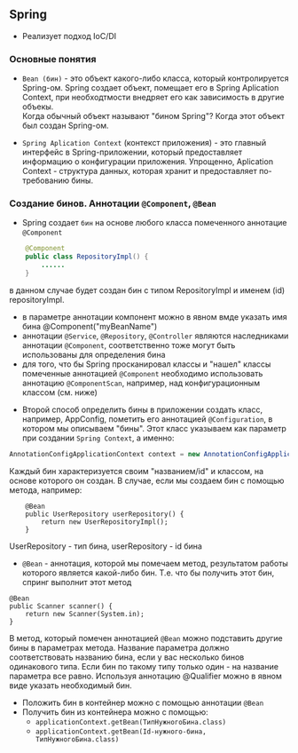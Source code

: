 

## Spring

* Реализует подход IoC/DI

### Основные понятия

* `Bean (бин)` - это объект какого-либо класса, который контролируется Spring-ом. Spring создает объект, помещает его в Spring Aplication Context, при необходтмости внедряет его как зависимость в другие объекы.      
Когда обычный объект называют "бином Spring"? Когда этот объект был создан Spring-ом.

* `Spring Aplication Context` (контекст приложения) - это главный интерфейс в Spring-приложении, который предоставляет информацию о конфигурации приложения. Упрощенно, Aplication Context - структура данных,
которая хранит и предоставляет по-требованию бины.

### Создание бинов. Аннотации  `@Component`, `@Bean`

- Spring создает `бин` на основе любого класса помеченного аннотацие `@Component`

```java
    @Component
    public class RepositoryImpl() {
        ......
    }
```
в данном случае будет создан бин с типом RepositoryImpl и именем (id) repositoryImpl. 
  * в параметре аннотации компонент можно в явном вмде указать имя бина @Component("myBeanName")
  * аннотации `@Service`, `@Repository`, `@Controller` являются наследниками аннотации `@Component`, соответственно тоже могут быть использованы для определения бина
  * для того, что бы Spring просканировал классы и "нашел" классы помеченные аннотацией `@Component` необходимо использовать аннотацию `@ComponentScan`, например, над конфигурационным классом (см. ниже) 


- Второй способ определить бины в приложении  создать класс, например, AppConfig, пометить его аннотацией `@Configuration`,  в котором мы описываем "бины". 
Этот класс указываем как параметр при создании  `Spring Context`, а именно:

```java
AnnotationConfigApplicationContext сontext = new AnnotationConfigApplicationContext(AppConfig.class);
```

Каждый бин характеризуется своим "названием/id" и классом, на основе которого он создан. В случае, если мы создаем бин с помощью метода, например:

```
    @Bean
    public UserRepository userRepository() {
        return new UserRepositoryImpl();
    }
```
UserRepository - тип бина, userRepository - id бина  

* `@Bean` - аннотация, которой мы помечаем метод, результатом работы которого является какой-либо бин. Т.е. что бы получить этот бин, спринг выполнит этот метод

```
@Bean
public Scanner scanner() {
    return new Scanner(System.in);
}
```


В метод, который помечен аннотацией `@Bean` можно подставить другие бины в параметрах метода.
Название параметра должно соответствовать названию бина, если у вас несколько бинов одинакового типа. 
Если бин по такому типу только один - на название параметра все равно.
Используя аннотацию @Qualifier можно в явном виде указать необходимый бин.


* Положить бин в контейнер можно с помощью аннотации `@Bean`
* Получить бин из контейнера можно с помощью:
  * `applicationContext.getBean(ТипНужногоБина.class)`
  * `applicationContext.getBean(Id-нужного-бина, ТипНужногоБина.class)`

